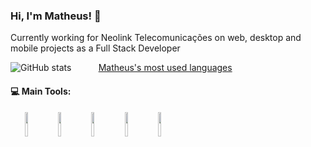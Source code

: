 ### Hi, I'm Matheus! 👋

Currently working for Neolink Telecomunicações on web, desktop and mobile projects as a Full Stack Developer

![GitHub stats](https://github-readme-stats.vercel.app/api?username=MatheusOliveira10&show_icons=true&theme=gotham)
&nbsp;&nbsp;&nbsp;&nbsp;&nbsp;&nbsp;&nbsp;&nbsp;&nbsp;
[Matheus's most used languages](https://github-readme-stats.vercel.app/api/top-langs/?username=MatheusOliveira10&show_icons=true&theme=gotham)

#### :computer: Main Tools: 
<p align="center">
  <img align="left" img width="10%" src="https://logodownload.org/wp-content/uploads/2016/10/php-logo.png">
  <img align="left" img width="10%" src="https://upload.wikimedia.org/wikipedia/commons/thumb/9/9a/Laravel.svg/250px-Laravel.svg.png">
  <img align="left" img width="10%" src="https://toppng.com/uploads/preview/mysql-logo-vector-free-download-11573934106vmvysk1ovw.png">
  <img align="left" img width="10%" src="https://w7.pngwing.com/pngs/452/495/png-transparent-react-javascript-angularjs-ionic-github-text-logo-symmetry-thumbnail.png">
  <img align="left" img width="10%" src="https://cdn.iconscout.com/icon/free/png-512/javascript-2752148-2284965.png">
</p>
